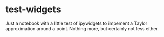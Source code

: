 # test-widgets
Just a notebook with a little test of ipywidgets to impement a Taylor approximation around a point. Nothing more, but certainly not less either.
